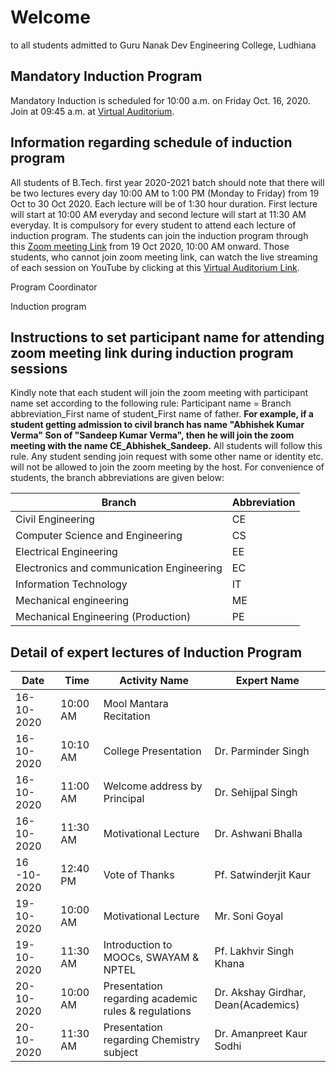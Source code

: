 # Welcome

to all students admitted to Guru Nanak Dev Engineering College, Ludhiana

## Mandatory Induction Program

Mandatory Induction is scheduled for 10:00 a.m. on Friday Oct. 16, 2020. Join at 09:45 a.m. at [Virtual Auditorium](https://youtu.be/lwfO98I1FjU).

## Information regarding schedule of induction program

All students of B.Tech. first year 2020-2021 batch should note that there will be two lectures every day 10:00 AM to 1:00 PM (Monday to Friday) from 19 Oct to 30 Oct 2020. Each lecture will be of 1:30 hour duration. First lecture will start at 10:00 AM everyday and second lecture will start at 11:30 AM everyday. It is compulsory for every student to attend each lecture of induction program. The students can join the induction program through this [Zoom meeting Link](https://gndec-ac-in.zoom.us/j/84068577476?pwd=RkxjWWladWk2V2ppOEtEM2dSbHptQT09) from 19 Oct 2020, 10:00 AM onward. Those students, who cannot join zoom meeting link, can watch the live streaming of each session on YouTube by clicking at this [Virtual Auditorium Link](https://youtu.be/cYkZOhlHWzI).

Program Coordinator

Induction program
## Instructions to set participant name for attending zoom meeting link during induction program sessions
Kindly note that each student will join the zoom meeting with participant name set according to the following rule: Participant name = Branch abbreviation_First name of student_First name of father. **For example, if a student getting admission to civil branch has name "Abhishek Kumar Verma" Son of "Sandeep Kumar Verma", then he will join the zoom meeting with the name CE_Abhishek_Sandeep.** All students will follow this rule. Any student sending join request with some other name or identity etc. will not be allowed to join the zoom meeting by the host.
For convenience of students, the branch abbreviations are given below:

| Branch | Abbreviation |
| ------| --------- |
| Civil Engineering | CE |
| Computer Science and Engineering | CS |
| Electrical Engineering | EE |
| Electronics and communication Engineering | EC |
| Information Technology | IT |
| Mechanical engineering | ME |
| Mechanical Engineering (Production) | PE |

## Detail of expert lectures of Induction Program

| Date | Time | Activity Name | Expert Name | 
| -----| ---- | ----------- |-----|
| 16-10-2020  | 10:00 AM | Mool Mantara Recitation |    |
| 16-10-2020  | 10:10 AM | College Presentation |  Dr. Parminder Singh  |
| 16-10-2020  | 11:00 AM | Welcome address by Principal | Dr. Sehijpal Singh   |
| 16-10-2020  | 11:30 AM | Motivational Lecture | Dr. Ashwani Bhalla   |
| 16 -10-2020 | 12:40 PM | Vote of Thanks | Pf. Satwinderjit Kaur   |
| 19-10-2020  | 10:00 AM | Motivational Lecture |Mr. Soni Goyal    |
| 19-10-2020  | 11:30 AM | Introduction to MOOCs, SWAYAM & NPTEL |  Pf. Lakhvir Singh Khana  |
| 20-10-2020  | 10:00 AM | Presentation regarding academic rules & regulations |  Dr. Akshay Girdhar, Dean(Academics)  |
| 20-10-2020  | 11:30 AM | Presentation regarding Chemistry subject |  Dr. Amanpreet Kaur Sodhi  |
 
